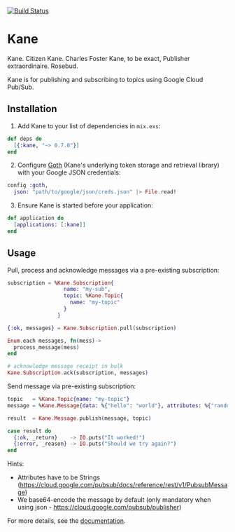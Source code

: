 [![Build Status](https://travis-ci.org/peburrows/kane.svg?branch=master)](https://travis-ci.org/peburrows/kane)

# Kane

Kane. Citizen Kane. Charles Foster Kane, to be exact, Publisher extraordinaire. Rosebud.

Kane is for publishing and subscribing to topics using Google Cloud Pub/Sub.

## Installation

1. Add Kane to your list of dependencies in `mix.exs`:

```elixir
def deps do
  [{:kane, "~> 0.7.0"}]
end
```

2. Configure [Goth](https://github.com/peburrows/goth) (Kane's underlying token storage and retrieval library) with your Google JSON credentials:

```elixir
config :goth,
  json: "path/to/google/json/creds.json" |> File.read!
```

3. Ensure Kane is started before your application:

```elixir
def application do
  [applications: [:kane]]
end
```

## Usage

Pull, process and acknowledge messages via a pre-existing subscription:

```elixir
subscription = %Kane.Subscription{
                  name: "my-sub",
                  topic: %Kane.Topic{
                    name: "my-topic"
                  }
                }

{:ok, messages} = Kane.Subscription.pull(subscription)

Enum.each messages, fn(mess)->
  process_message(mess)
end

# acknowledge message receipt in bulk
Kane.Subscription.ack(subscription, messages)
```

Send message via pre-existing subscription:

```elixir
topic   = %Kane.Topic{name: "my-topic"}
message = %Kane.Message{data: %{"hello": "world"}, attributes: %{"random" => "attr"}}

result  = Kane.Message.publish(message, topic)

case result do
  {:ok, _return}    -> IO.puts("It worked!")
  {:error, _reason} -> IO.puts("Should we try again?")
end
```

Hints:

- Attributes have to be Strings (https://cloud.google.com/pubsub/docs/reference/rest/v1/PubsubMessage)
- We base64-encode the message by default (only mandatory when using json - https://cloud.google.com/pubsub/publisher)

For more details, see the [documentation](http://hexdocs.pm/kane).
